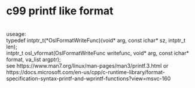 # c99 printf like format
<br>
useage:
<br>
typedef intptr_t(*OslFormatWriteFunc)(void* arg, const ichar* sz, intptr_t len);
<br>
intptr_t osl_vformat(OslFormatWriteFunc writefunc, void* arg, const ichar* format, va_list argptr);
<br>
see https://www.man7.org/linux/man-pages/man3/printf.3.html
or https://docs.microsoft.com/en-us/cpp/c-runtime-library/format-specification-syntax-printf-and-wprintf-functions?view=msvc-160
